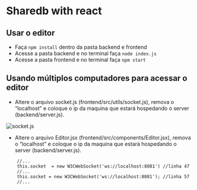 # Sharedb with react
## Usar o editor
* Faça ``` npm install ``` dentro da pasta backend e frontend
* Acesse a pasta backend e no terminal faça ``` node index.js ```
* Acesse a pasta frontend e no terminal faça ``` npm start ```

## Usando múltiplos computadores para acessar o editor

* Altere o arquivo socket.js (frontend/src/utils/socket.js), remova o “localhost” e coloque o ip da maquina que estará hospedando o server (backend/server.js). 

![socket.js](https://paper-attachments.dropbox.com/s_8EEACA02764B226EC71E0B18F79A3B1B8CB9CF079A23249F8AB61A2E8EE8F074_1557171248216_socket.js.png)

* Altere o arquivo Editor.jsx (frontend/src/components/Editor.jsx), remova o “localhost” e coloque o ip da maquina que estará hospedando o server (backend/server.js).

```
    //...
    this.socket  = new W3CWebSocket('ws://localhost:8081') //linha 47
    //...
    this.socket = new W3CWebSocket('ws://localhost:8081'); //linha 57
    //...
```
